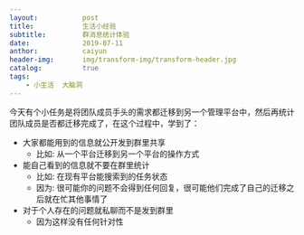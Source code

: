 ```yaml
---
layout:           post
title:            生活小经验
subtitle:         群消息统计体验 
date:             2019-07-11
anthor:           caiyun
header-img:       img/transform-img/transform-header.jpg	 
catalog:          true
tags:
    - 小生活  大脑洞
---
```


今天有个小任务是将团队成员手头的需求都迁移到另一个管理平台中，然后再统计团队成员是否都迁移完成了，在这个过程中，学到了：

* 大家都能用到的信息就公开发到群里共享
    * 比如: 从一个平台迁移到另一个平台的操作方式
* 能自己看到的信息就不要在群里统计
    * 比如: 在现有平台能搜索到的任务状态
    * 因为: 很可能你的问题不会得到任何回复，很可能他们完成了自己的迁移之后就在忙其他事情了
* 对于个人存在的问题就私聊而不是发到群里
    * 因为这样没有任何针对性
